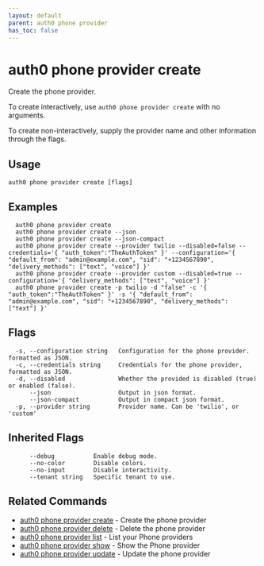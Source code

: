 ```yaml
---
layout: default
parent: auth0 phone provider
has_toc: false
---
```

# auth0 phone provider create

Create the phone provider.

To create interactively, use `auth0 phone provider create` with no arguments.

To create non-interactively, supply the provider name and other information through the flags.

## Usage
```
auth0 phone provider create [flags]
```

## Examples

```
  auth0 phone provider create
  auth0 phone provider create --json
  auth0 phone provider create --json-compact
  auth0 phone provider create --provider twilio --disabled=false --credentials='{ "auth_token":"TheAuthToken" }' --configuration='{ "default_from": "admin@example.com", "sid": "+1234567890", "delivery_methods": ["text", "voice"] }'
  auth0 phone provider create --provider custom --disabled=true --configuration='{ "delivery_methods": ["text", "voice"] }'
  auth0 phone provider create -p twilio -d "false" -c '{ "auth_token":"TheAuthToken" }' -s '{ "default_from": "admin@example.com", "sid": "+1234567890", "delivery_methods": ["text"] }'  
```


## Flags

```
  -s, --configuration string   Configuration for the phone provider. formatted as JSON.
  -c, --credentials string     Credentials for the phone provider, formatted as JSON.
  -d, --disabled               Whether the provided is disabled (true) or enabled (false).
      --json                   Output in json format.
      --json-compact           Output in compact json format.
  -p, --provider string        Provider name. Can be 'twilio', or 'custom'
```


## Inherited Flags

```
      --debug           Enable debug mode.
      --no-color        Disable colors.
      --no-input        Disable interactivity.
      --tenant string   Specific tenant to use.
```


## Related Commands

- [auth0 phone provider create](auth0_phone_provider_create.md) - Create the phone provider
- [auth0 phone provider delete](auth0_phone_provider_delete.md) - Delete the phone provider
- [auth0 phone provider list](auth0_phone_provider_list.md) - List your Phone providers
- [auth0 phone provider show](auth0_phone_provider_show.md) - Show the Phone provider
- [auth0 phone provider update](auth0_phone_provider_update.md) - Update the phone provider


